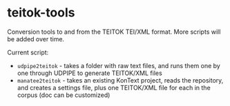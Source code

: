 # teitok-tools

Conversion tools to and from the TEITOK TEI/XML format. More scripts will be added over time.

Current script:

* `udpipe2teitok` - takes a folder with raw text files, and runs them one by one through UDPIPE to generate TEITOK/XML files 
* `manatee2teitok` - takes an existing KonText project, reads the repository, and creates a settings file, plus one TEITOK/XML file for each <doc> in the corpus (doc can be customized) 
